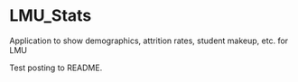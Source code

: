 LMU_Stats
=========

Application to show demographics, attrition rates, student makeup, etc. for LMU

Test posting to README.

